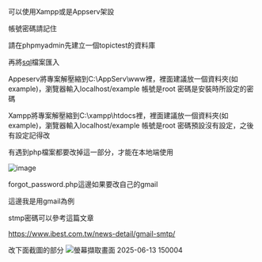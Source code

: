 可以使用Xampp或是Appserv架設

帳號密碼請記住

請在phpmyadmin先建立一個topictest的資料庫

再將[sql](https://github.com/Skes98055/cvfms/blob/01467feca77a55659af2e1adce451c16f5fb47b5/topictest.sql)檔案匯入

Appeserv將專案解壓縮到C:\AppServ\www裡，裡面建議放一個資料夾(如example)，瀏覽器輸入localhost/example
帳號是root
密碼是安裝時所設定的密碼

Xampp將專案解壓縮到C:\xampp\htdocs裡，裡面建議放一個資料夾(如example)，瀏覽器輸入localhost/example
帳號是root
密碼預設沒有設定，之後有設定記得改

有遇到php檔案都要改掉這一部分，才能在本地端使用

![image](https://github.com/user-attachments/assets/fcaa2a74-b720-4e0e-861d-63eacf783955)

forgot_password.php這邊如果要改自己的gmail

這邊我是用gmail為例

stmp密碼可以參考這篇文章

https://www.ibest.com.tw/news-detail/gmail-smtp/

改下面截圖的部分
![螢幕擷取畫面 2025-06-13 150004](https://github.com/user-attachments/assets/ddeffd98-0d52-4786-b68d-855ebb3b8bd1)

